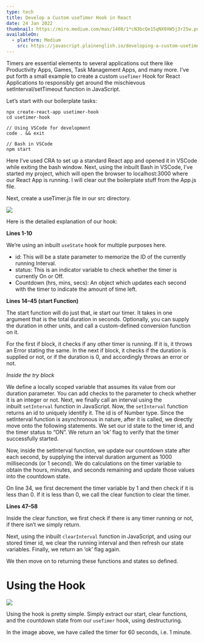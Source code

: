 ```yaml
---
type: tech
title: Develop a Custom useTimer Hook in React
date: 24 Jan 2022
thumbnail: https://miro.medium.com/max/1400/1*cN3bcQe15qNX0XW5j3r25w.png
availableOn:
  - platform: Medium
    src: https://javascript.plainenglish.io/developing-a-custom-usetimer-hook-in-react-18585ea3d24
---
```

Timers are essential elements to several applications out there like Productivity Apps, Games, Task Management Apps, and many more. I’ve put forth a small example to create a custom `useTimer` Hook for React Applications to responsibly get around the mischievous setInterval/setTimeout function in JavaScript.

Let’s start with our boilerplate tasks:

```
npx create-react-app usetimer-hook
cd usetimer-hook

// Using VSCode for development
code . && exit

// Bash in VSCode
npm start
```

Here I’ve used CRA to set up a standard React app and opened it in VSCode while exiting the bash window. Next, using the inbuilt Bash in VSCode, I’ve started my project, which will open the browser to localhost:3000 where our React App is running. I will clear out the boilerplate stuff from the App.js file.

Next, create a useTimer.js file in our src directory.

![](https://miro.medium.com/max/1400/1*acZPRyTMSfrPffuuIKGnxA.png)

Here is the detailed explanation of our hook:

**Lines 1-10**

We’re using an inbuilt `useState` hook for multiple purposes here.

* id: This will be a state parameter to memorize the ID of the currently running Interval.
* status: This is an indicator variable to check whether the timer is currently On or Off.
* Countdown (hrs, mins, secs): An object which updates each second with the timer to indicate the amount of time left.

**Lines 14–45 (start Function)**

The start function will do just that, ie start our timer. It takes in one argument that is the total duration in seconds. Optionally, you can supply the duration in other units, and call a custom-defined conversion function on it.

For the first if block, it checks if any other timer is running. If it is, it throws an Error stating the same. In the next if block, it checks if the duration is supplied or not, or if the duration is 0, and accordingly throws an error or not.

*Inside the try block*

We define a locally scoped variable that assumes its value from our duration parameter. You can add checks to the parameter to check whether it is an integer or not. Next, we finally call an interval using the inbuilt `setInterval` function in JavaScript. Now, the `setInterval` function returns an id to uniquely identify it. The id is of Number type. Since the setInterval function is asynchronous in nature, after it is called, we directly move onto the following statements. We set our id state to the timer id, and the timer status to “ON”. We return an ‘ok’ flag to verify that the timer successfully started.

Now, inside the setInterval function, we update our countdown state after each second, by supplying the interval duration argument as 1000 milliseconds (or 1 second). We do calculations on the timer variable to obtain the hours, minutes, and seconds remaining and update those values into the countdown state.

On line 34, we first decrement the timer variable by 1 and then check if it is less than 0. If it is less than 0, we call the clear function to clear the timer.

**Lines 47–58**

Inside the clear function, we first check if there is any timer running or not, if there isn’t we simply return.

Next, using the inbuilt `clearInterval` function in JavaScript, and using our stored timer id, we clear the running interval and then refresh our state variables. Finally, we return an ‘ok’ flag again.

We then move on to returning these functions and states so defined.

# Using the Hook

![](https://miro.medium.com/max/1400/1*cN3bcQe15qNX0XW5j3r25w.png)

Using the hook is pretty simple. Simply extract our start, clear functions, and the countdown state from our `useTimer` hook, using destructuring.

In the image above, we have called the timer for 60 seconds, i.e. 1 minute.